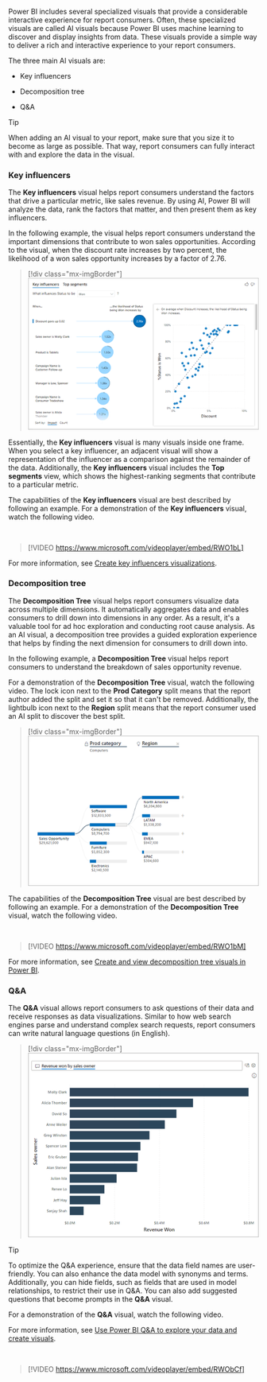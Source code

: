 Power BI includes several specialized visuals that provide a considerable interactive experience for report consumers. Often, these specialized visuals are called AI visuals because Power BI uses machine learning to discover and display insights from data. These visuals provide a simple way to deliver a rich and interactive experience to your report consumers.

The three main AI visuals are:

- Key influencers

- Decomposition tree

- Q&A

> [!TIP]
> When adding an AI visual to your report, make sure that you size it to become as large as possible. That way, report consumers can fully interact with and explore the data in the visual.

### Key influencers

The **Key influencers** visual helps report consumers understand the factors that drive a particular metric, like sales revenue. By using AI, Power BI will analyze the data, rank the factors that matter, and then present them as key influencers.

In the following example, the visual helps report consumers understand the important dimensions that contribute to won sales opportunities. According to the visual, when the discount rate increases by two percent, the likelihood of a won sales opportunity increases by a factor of 2.76.

> [!div class="mx-imgBorder"]
> [![Image shows a Key influencers visual helping report consumers to understand the important dimensions that contribute to won sales opportunities.](../media/ai-visual-key-influencers.png)](../media/ai-visual-key-influencers.png#lightbox)

Essentially, the **Key influencers** visual is many visuals inside one frame. When you select a key influencer, an adjacent visual will show a representation of the influencer as a comparison against the remainder of the data. Additionally, the **Key influencers** visual includes the **Top segments** view, which shows the highest-ranking segments that contribute to a particular metric.

The capabilities of the **Key influencers** visual are best described by following an example. For a demonstration of the **Key influencers** visual, watch the following video.

&nbsp;
> [!VIDEO https://www.microsoft.com/videoplayer/embed/RWO1bL]

For more information, see [Create key influencers visualizations](/power-bi/visuals/power-bi-visualization-influencers).

### Decomposition tree

The **Decomposition Tree** visual helps report consumers visualize data across multiple dimensions. It automatically aggregates data and enables consumers to drill down into dimensions in any order. As a result, it's a valuable tool for ad hoc exploration and conducting root cause analysis. As an AI visual, a decomposition tree provides a guided exploration experience that helps by finding the next dimension for consumers to drill down into.

In the following example, a **Decomposition Tree** visual helps report consumers to understand the breakdown of sales opportunity revenue.

For a demonstration of the **Decomposition Tree** visual, watch the following video. The lock icon next to the **Prod Category** split means that the report author added the split and set it so that it can't be removed. Additionally, the lightbulb icon next to the **Region** split means that the report consumer used an AI split to discover the best split.

> [!div class="mx-imgBorder"]
> [![Image shows a Decomposition tree visual helping report consumers to analyze sales opportunity revenue across two dimensions: Product category and Region.](../media/ai-visual-decomposition-tree.png)](../media/ai-visual-decomposition-tree.png#lightbox)

The capabilities of the **Decomposition Tree** visual are best described by following an example. For a demonstration of the **Decomposition Tree** visual, watch the following video.

&nbsp;
> [!VIDEO https://www.microsoft.com/videoplayer/embed/RWO1bM]

For more information, see [Create and view decomposition tree visuals in Power BI](/power-bi/visuals/power-bi-visualization-decomposition-tree).

### Q&A

The **Q&A** visual allows report consumers to ask questions of their data and receive responses as data visualizations. Similar to how web search engines parse and understand complex search requests, report consumers can write natural language questions (in English).

> [!div class="mx-imgBorder"]
> [![Image shows the Q&A visual with the question \"Revenue won by sales owner\". Beneath the question, a bar chart response is shown.](../media/ai-visual-qna.png)](../media/ai-visual-qna.png#lightbox)

> [!TIP]
> To optimize the Q&A experience, ensure that the data field names are user-friendly. You can also enhance the data model with synonyms and terms. Additionally, you can hide fields, such as fields that are used in model relationships, to restrict their use in Q&A. You can also add suggested questions that become prompts in the **Q&A** visual.

For a demonstration of the **Q&A** visual, watch the following video.

For more information, see [Use Power BI Q&A to explore your data and create visuals](/power-bi/create-reports/power-bi-tutorial-q-and-a).

&nbsp;
> [!VIDEO https://www.microsoft.com/videoplayer/embed/RWObCf]